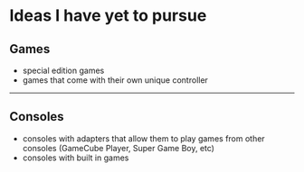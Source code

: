 # Ideas I have yet to pursue

## Games

- special edition games
- games that come with their own unique controller

---

## Consoles

- consoles with adapters that allow them to play games from other consoles (GameCube Player, Super Game Boy, etc)
- consoles with built in games
